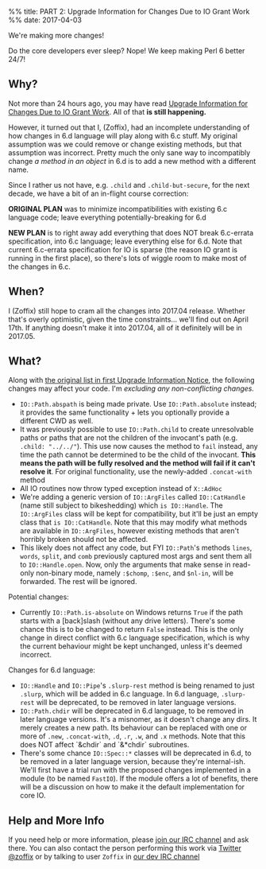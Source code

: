 %% title: PART 2: Upgrade Information for Changes Due to IO Grant Work
%% date: 2017-04-03

<p>We're making more changes!</p>

<p>Do the core developers ever sleep? Nope! We keep making Perl 6 better 24/7!</p>

<h2>Why?</h2>
<p>Not more than 24 hours ago, you may have read <a href="http://rakudo.org/2017/04/02/upgrade-information-for-changes-due-to-io-grant-work/">Upgrade Information for Changes Due to IO Grant Work</a>. All of that <b>is still happening.</b></p>
<p>However, it turned out that I, (Zoffix), had an incomplete understanding of how changes in 6.d language will play along with 6.c stuff. My original assumption was we could remove or change existing methods, but that assumption was incorrect. Pretty much the only sane way to incompatibly change <em>a method in an object</em> in 6.d is to add a new method with a different name.</p>
<p>Since I rather us not have, e.g. <code>.child</code> and <code>.child-but-secure</code>, for the next decade, we have a bit of an in-flight course correction:</p>
<p><strong>ORIGINAL PLAN</strong> was to minimize incompatibilities with existing 6.c language code; leave everything potentially-breaking for 6.d</p>
<p><strong>NEW PLAN</strong> is to right away add everything that does NOT break 6.c-errata specification, into 6.c language; leave everything else for 6.d. Note that current 6.c-errata specification for IO is sparse (the reason IO grant is running in the first place), so there's lots of wiggle room to make most of the changes in 6.c.</p>
<h2>When?</h2>
<p>I (Zoffix) still hope to cram all the changes into 2017.04 release. Whether that's overly optimistic, given the time constraints… we'll find out on April 17th. If anything doesn't make it into 2017.04, all of it definitely will be in 2017.05.</p>
<h2>What?</h2>
<p>Along with <a href="http://rakudo.org/2017/04/02/upgrade-information-for-changes-due-to-io-grant-work/">the original list in first Upgrade Information Notice</a>, the following changes may affect your code. I'm <em>excluding any non-conflicting changes.</em></p>
<ul>
<li><code>IO::Path.abspath</code> is being made private. Use <code>IO::Path.absolute</code> instead; it provides the same functionality + lets you optionally provide a different CWD as well.</li>
<li>It was previously possible to use <code>IO::Path.child</code> to create unresolvable paths or paths that are not the children of the invocant's path (e.g. <code>.child: "../../"</code>). This use now causes the method to <code>fail</code> instead, any time the path cannot be determined to be the child of the invocant. <strong>This means the path will be fully resolved and the method will fail if it can't resolve it</strong>. For original functionality, use the newly-added <code>.concat-with</code> method</li>
<li>All IO routines now throw typed exception instead of <code>X::AdHoc</code></li>
<li>We're adding a generic version of <code>IO::ArgFiles</code> called <code>IO::CatHandle</code> (name still subject to bikeshedding) which <code>is IO::Handle</code>. The <code>IO::ArgFiles</code> class will be kept for compatibility, but it'll be just an empty class that <code>is IO::CatHandle</code>. Note that this may modify what methods are available in <code>IO::ArgFiles</code>, however existing methods that aren't horribly broken should not be affected.</li>
<li>This likely does not affect any code, but FYI <code>IO::Path</code>'s methods <code>lines</code>, <code>words</code>, <code>split</code>, and <code>comb</code> previously captured most args and sent them all to <code>IO::Handle.open</code>. Now, only the arguments that make sense in read-only non-binary mode, namely <code>:$chomp</code>, <code>:$enc</code>, and <code>$nl-in</code>, will be forwarded. The rest will be ignored.</li>
</ul>
<p>Potential changes:</p>
<ul>
<li>Currently <code>IO::Path.is-absolute</code> on Windows returns <code>True</code> if the path starts with a [back]slash (without any drive letters). There's some chance this is to be changed to return <code>False</code> instead. This is the only change in direct conflict with 6.c language specification, which is why the current behaviour might be kept unchanged, unless it's deemed incorrect.</li>
</ul>
<p>Changes for 6.d language:</p>
<ul>
<li><code>IO::Handle</code> and <code>IO::Pipe</code>'s <code>.slurp-rest</code> method is being renamed to just <code>.slurp</code>, which will be added in 6.c language. In 6.d language, <code>.slurp-rest</code> will be deprecated, to be removed in later language versions.</li>
<li><code>IO::Path.chdir</code> will be deprecated in 6.d language, to be removed in later language versions. It's a misnomer, as it doesn't change any dirs. It merely creates a new path. Its behaviour can be replaced with one or more of <code>.new</code>, <code>.concat-with</code>, <code>.d</code>, <code>.r</code>, <code>.w</code>, and <code>.x</code> methods. Note that this does NOT affect `&chdir` and `&*chdir` subroutines.</li>
<li>There's some chance <code>IO::Spec::*</code> classes will be deprecated in 6.d, to be removed in a later language version, because they're internal-ish. We'll first have a trial run with the proposed changes implemented in a module (to be named <code>FastIO</code>). If the module offers a lot of benefits, there will be a discussion on how to make it the default implementation for core IO.</li>
</ul>
<h2>Help and More Info</h2>
<p>If you need help or more information, please <a href="https://webchat.freenode.net/?channels=#perl6">join our IRC channel</a> and ask there. You can also contact the person performing this work via <a href="https://twitter.com/zoffix">Twitter @zoffix</a> or by talking to user <code>Zoffix</code> in <a href="https://webchat.freenode.net/?channels=#perl6">our dev IRC channel</a></p>

